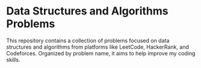 # Data Structures and Algorithms Problems

This repository contains a collection of problems focused on data structures and algorithms from platforms like LeetCode, HackerRank, and Codeforces. Organized by problem name, it aims to help improve my coding skills.